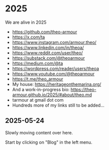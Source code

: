 # 2025

We are alive in 2025

* https://github.com/theo-armour
* https://x.com/ta
* https://www.instagram.com/armour.theo/
* https://www.linkedin.com/in/theoa/
* https://www.reddit.com/user/theo/
* https://substack.com/@theoarmour
* https://medium.com/@ta
* https://wordpress.com/reader/users/theoa
* https://www.youtube.com/@theoarmour
* https://t.me/theo_armour
* My house: https://heritageonthemarina.org/
* And a work-in-progress bio: https://theo-armour.github.io/2025/#about/theo.md
* tarmour at gmail dot com
* Hundreds more of my links still to be added...

## 2025-05-24

Slowly moving content over here.

Start by clicking on "Blog" in the left menu.
